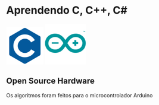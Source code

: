 # Aprendendo C, C++, C#

<div>
  <img src="https://github.com/devicons/devicon/blob/2ae2a900d2f041da66e950e4d48052658d850630/icons/c/c-plain.svg" height=100px alight="center">
  
  <img src="https://github.com/devicons/devicon/blob/2ae2a900d2f041da66e950e4d48052658d850630/icons/arduino/arduino-original.svg" height=110px alight="center">
</div>

<h2>Open Source Hardware</h2>
<p>Os algoritmos foram feitos para o microcontrolador Arduino</p>
